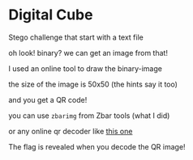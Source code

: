 # Digital Cube

Stego challenge that start with a text file

oh look! binary? we can get an image from that!

I used an online tool to draw the binary-image

the size of the image is 50x50 (the hints say it too)

and you get a QR code!

you can use `zbarimg` from Zbar tools (what I did)

or any online qr decoder like [this one](https://zxing.org/w/decode.jspx)

The flag is revealed when you decode the QR image!

